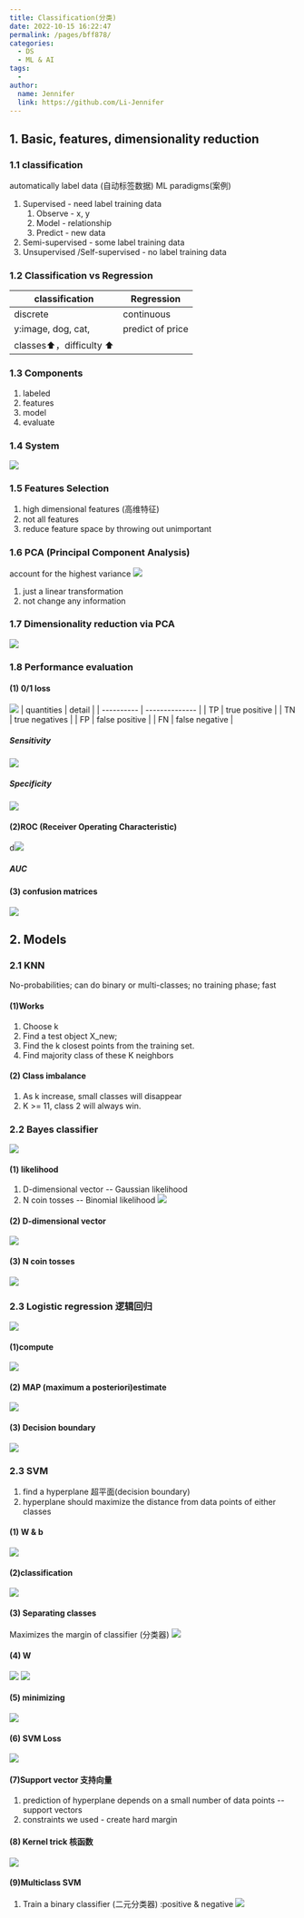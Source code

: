 ```yaml
---
title: Classification(分类)
date: 2022-10-15 16:22:47
permalink: /pages/bff878/
categories:
  - DS
  - ML & AI
tags:
  - 
author: 
  name: Jennifer
  link: https://github.com/Li-Jennifer
---
```

## 1. Basic, features, dimensionality reduction
### 1.1 classification 
automatically label data (自动标签数据)
ML paradigms(案例)
1. Supervised - need label training data
	1. Observe - x, y
	2. Model - relationship 
	3. Predict -  new data
2. Semi-supervised -  some label training data
3. Unsupervised /Self-supervised - no label training data
### 1.2 Classification vs Regression
| classification     | Regression       |
| ------------------ | ---------------- |
| discrete           | continuous       |
| y:image, dog, cat, | predict of price |
| classes⬆️，difficulty ⬆️                  |                  |
### 1.3 Components
1. labeled
2. features
3. model
4. evaluate
### 1.4 System
![](../../img/ml_classification_system.png)
### 1.5 Features Selection
1. high dimensional features (高维特征)
2. not all features
3. reduce feature space by throwing out unimportant
### 1.6 PCA (Principal Component Analysis)
account for the highest variance
![](../../img/ml_pca.png)
1. just a linear transformation 
2. not change any information
### 1.7 Dimensionality reduction via PCA
![](../../img/ml_dimensionality.png)
### 1.8 Performance evaluation
#### (1) 0/1 loss
![](../../img/ml_01_loss.png)
| quantities | detail         |
| ---------- | -------------- |
| TP         | true positive  |
| TN         | true negatives |
| FP         | false positive |
| FN           |     false negative           |
##### Sensitivity
![](../../img/ml_se.png)
##### Specificity
![](../../img/ml_sp.png)

#### (2)ROC  (Receiver Operating Characteristic)
d![](../../img/ml_roc.png)
##### AUC 
#### (3) confusion matrices
![](../../img/ml_confusion_matrics.png)
## 2. Models
### 2.1 KNN
No-probabilities; can do binary or multi-classes; no training phase; fast
#### (1)Works
1. Choose k
2. Find a test object X_new;
3. Find the k closest points from the training set.
4. Find majority class of these  K neighbors
#### (2) Class imbalance
1. As k increase, small classes will disappear
2. K >= 11, class 2 will always win.
### 2.2 Bayes classifier
![](../../img/ml_bayes_classifer.png)

#### (1) likelihood
1. D-dimensional vector -- Gaussian likelihood
2. N coin tosses -- Binomial likelihood
![](../../img/ml_likelihood.png)
#### (2)  D-dimensional vector
![](../../img/ml_compute_predictions.png)

#### (3) N coin tosses
![](../../img/ml_n_coin_tosses.png)

### 2.3 Logistic regression 逻辑回归
![](../../img/ml_gaussian.png)
#### (1)compute
![](../../img/ml_logistic_compute.png)
#### (2) MAP (maximum a posteriori)estimate
![](../../img/ml_map.png)
#### (3) Decision boundary
![](../../img/ml_lo_re_decision.png)
### 2.3 SVM
1. find a hyperplane 超平面(decision boundary)
2. hyperplane should maximize the distance from data points of either classes
#### (1) W & b
![](../../img/ml_svm.png)
#### (2)classification
![](../../img/ml_classification.png)
#### (3) Separating classes
Maximizes the margin of classifier (分类器)
![](../../img/ml_seperatingclasses.png)
#### (4) W 
![](../../img/ml_w.png)
![](../../img/ml_w2.png)
#### (5) minimizing
![](../../img/ml_minimisingw.png)
#### (6) SVM Loss
![](../../img/ml_svm_loss.png)

#### (7)Support vector 支持向量
1. prediction of hyperplane depends on a small number of data points -- support vectors
2. constraints we used - create hard margin

#### (8) Kernel trick 核函数
![](../../img/ml_kernel.png)

#### (9)Multiclass SVM
1. Train a binary classifier (二元分类器) :positive & negative
![](../../img/ml_multiclass.png)

